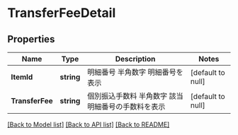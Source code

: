 # TransferFeeDetail

## Properties
Name | Type | Description | Notes
------------ | ------------- | ------------- | -------------
**ItemId** | **string** | 明細番号 半角数字 明細番号を表示  | [default to null]
**TransferFee** | **string** | 個別振込手数料 半角数字 該当明細番号の手数料を表示  | [default to null]

[[Back to Model list]](../README.md#documentation-for-models) [[Back to API list]](../README.md#documentation-for-api-endpoints) [[Back to README]](../README.md)

